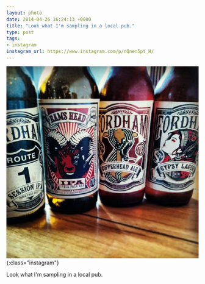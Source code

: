 ```yaml
---
layout: photo
date: 2014-04-26 16:24:13 +0000
title: "Look what I'm sampling in a local pub."
type: post
tags:
- instagram
instagram_url: https://www.instagram.com/p/nQnen5pt_H/
---
```


![Instagram - nQnen5pt_H](/img/nQnen5pt_H.jpg){:class="instagram"}

Look what I'm sampling in a local pub.
